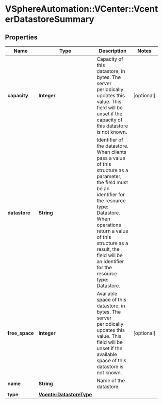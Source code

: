 # VSphereAutomation::VCenter::VcenterDatastoreSummary

## Properties
Name | Type | Description | Notes
------------ | ------------- | ------------- | -------------
**capacity** | **Integer** | Capacity of this datastore, in bytes.   The server periodically updates this value.  This field will be unset if the capacity of this datastore is not known. | [optional] 
**datastore** | **String** | Identifier of the datastore. When clients pass a value of this structure as a parameter, the field must be an identifier for the resource type: Datastore. When operations return a value of this structure as a result, the field will be an identifier for the resource type: Datastore. | 
**free_space** | **Integer** | Available space of this datastore, in bytes.   The server periodically updates this value.  This field will be unset if the available space of this datastore is not known. | [optional] 
**name** | **String** | Name of the datastore. | 
**type** | [**VcenterDatastoreType**](VcenterDatastoreType.md) |  | 


